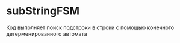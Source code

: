 # subStringFSM
Код выполняет поиск подстроки в строки с помощью конечного детерменированного автомата
